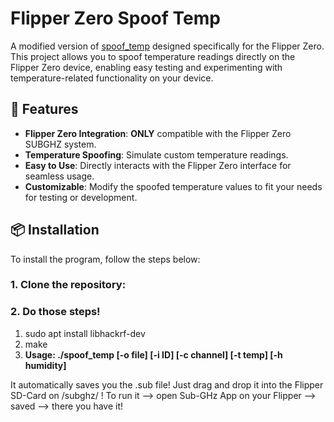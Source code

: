 # Flipper Zero Spoof Temp

A modified version of [spoof_temp](https://github.com/rgerganov/spoof_temp) designed specifically for the Flipper Zero. This project allows you to spoof temperature readings directly on the Flipper Zero device, enabling easy testing and experimenting with temperature-related functionality on your device.

## 🚀 Features

- **Flipper Zero Integration**: **ONLY** compatible with the Flipper Zero SUBGHZ system.
- **Temperature Spoofing**: Simulate custom temperature readings.
- **Easy to Use**: Directly interacts with the Flipper Zero interface for seamless usage.
- **Customizable**: Modify the spoofed temperature values to fit your needs for testing or development.

## 📦 Installation

To install the program, follow the steps below:

### 1. Clone the repository:

### 2. Do those steps!
1. sudo apt install libhackrf-dev
2. make
3. **Usage: ./spoof_temp [-o file] [-i ID] [-c channel] [-t temp] [-h humidity]**

It automatically saves you the .sub file!
Just drag and drop it into the Flipper SD-Card on /subghz/ !
To run it --> open Sub-GHz App on your Flipper --> saved --> there you have it!

